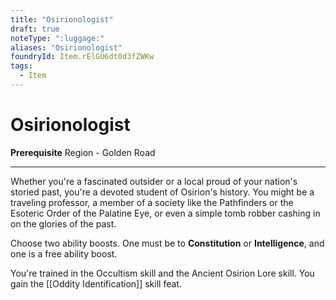 ```yaml
---
title: "Osirionologist"
draft: true
noteType: ":luggage:"
aliases: "Osirionologist"
foundryId: Item.rElGU6dt0d3fZWKw
tags:
  - Item
---
```


# Osirionologist

**Prerequisite** Region - Golden Road

* * *

Whether you're a fascinated outsider or a local proud of your nation's storied past, you're a devoted student of Osirion's history. You might be a traveling professor, a member of a society like the Pathfinders or the Esoteric Order of the Palatine Eye, or even a simple tomb robber cashing in on the glories of the past.

Choose two ability boosts. One must be to **Constitution** or **Intelligence**, and one is a free ability boost.

You're trained in the Occultism skill and the Ancient Osirion Lore skill. You gain the [[Oddity Identification]] skill feat.
